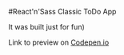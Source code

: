 #React'n'Sass Classic ToDo App

It was built just for fun)

Link to preview on [Codepen.io](https://codepen.io)